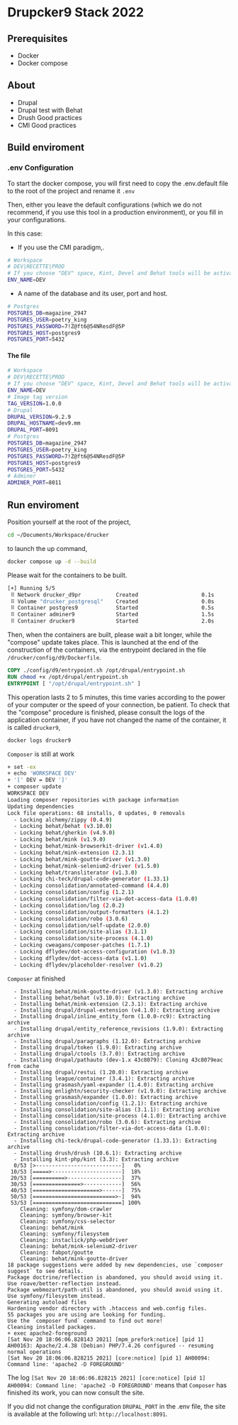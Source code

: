 # Drupcker9 Stack 2022


## Prerequisites

- Docker
- Docker compose

## About

- Drupal
- Drupal test with Behat
- Drush Good practices
- CMI Good practices

## Build enviroment

### .env Configuration

To start the docker compose, you will first need to copy the .env.default file to the root of the project and rename it `.env`

Then, either you leave the default configurations (which we do not recommend, if you use this tool in a production environment), or you fill in your configurations.

In this case:
- If you use the CMI paradigm,.

```bash
# Workspace
# DEV|RECETTE|PROD
# If you choose "DEV" space, Kint, Devel and Behat tools will be activated
ENV_NAME=DEV
```

- A name of the database and its user, port and host.

```bash
# Postgres
POSTGRES_DB=magazine_2947
POSTGRES_USER=poetry_king
POSTGRES_PASSWORD=7!Z@ft6@54NResdF@5P
POSTGRES_HOST=postgres9
POSTGRES_PORT=5432
```

#### The file
```bash
# Workspace
# DEV|RECETTE|PROD
# If you choose "DEV" space, Kint, Devel and Behat tools will be activated
ENV_NAME=DEV
# Image tag version
TAG_VERSION=1.0.0
# Drupal
DRUPAL_VERSION=9.2.9
DRUPAL_HOSTNAME=dev9.mm
DRUPAL_PORT=8091
# Postgres
POSTGRES_DB=magazine_2947
POSTGRES_USER=poetry_king
POSTGRES_PASSWORD=7!Z@ft6@54NResdF@5P
POSTGRES_HOST=postgres9
POSTGRES_PORT=5432
# Adminer
ADMINER_PORT=8011
```

## Run enviroment

Position yourself at the root of the project,

```bash
cd ~/Documents/Workspace/drucker
```

to launch the up command,

```bash
docker compose up -d --build
```

Please wait for the containers to be built.

```bash
[+] Running 5/5
 ⠿ Network drucker_d9pr           Created                    0.1s
 ⠿ Volume "drucker_postgresql"    Created                    0.0s
 ⠿ Container postgres9            Started                    0.5s
 ⠿ Container adminer9             Started                    1.5s
 ⠿ Container drucker9             Started                    2.0s
```

Then, when the containers are built, please wait a bit longer, while the "compose" update takes place.
This is launched at the end of the construction of the containers, via the entrypoint declared in the file `/drucker/config/d9/Dockerfile`.

```dockerfile
COPY ./config/d9/entrypoint.sh /opt/drupal/entrypoint.sh
RUN chmod +x /opt/drupal/entrypoint.sh
ENTRYPOINT [ "/opt/drupal/entrypoint.sh" ]
```

This operation lasts 2 to 5 minutes, this time varies according to the power of your computer or the speed of your connection, be patient. To check that the "compose" procedure is finished, please consult the logs of the application container, if you have not changed the name of the container, it is called `drucker9`,

```bash
docker logs drucker9
```

`Composer` is still at work

```bash
+ set -ex
+ echo 'WORKSPACE DEV'
+ '[' DEV = DEV ']'
+ composer update
WORKSPACE DEV
Loading composer repositories with package information
Updating dependencies
Lock file operations: 68 installs, 0 updates, 0 removals
  - Locking alchemy/zippy (0.4.9)
  - Locking behat/behat (v3.10.0)
  - Locking behat/gherkin (v4.9.0)
  - Locking behat/mink (v1.9.0)
  - Locking behat/mink-browserkit-driver (v1.4.0)
  - Locking behat/mink-extension (2.3.1)
  - Locking behat/mink-goutte-driver (v1.3.0)
  - Locking behat/mink-selenium2-driver (v1.5.0)
  - Locking behat/transliterator (v1.3.0)
  - Locking chi-teck/drupal-code-generator (1.33.1)
  - Locking consolidation/annotated-command (4.4.0)
  - Locking consolidation/config (1.2.1)
  - Locking consolidation/filter-via-dot-access-data (1.0.0)
  - Locking consolidation/log (2.0.2)
  - Locking consolidation/output-formatters (4.1.2)
  - Locking consolidation/robo (3.0.6)
  - Locking consolidation/self-update (2.0.0)
  - Locking consolidation/site-alias (3.1.1)
  - Locking consolidation/site-process (4.1.0)
  - Locking cweagans/composer-patches (1.7.1)
  - Locking dflydev/dot-access-configuration (v1.0.3)
  - Locking dflydev/dot-access-data (v1.1.0)
  - Locking dflydev/placeholder-resolver (v1.0.2)
```

`Composer` at finished

```
  - Installing behat/mink-goutte-driver (v1.3.0): Extracting archive
  - Installing behat/behat (v3.10.0): Extracting archive
  - Installing behat/mink-extension (2.3.1): Extracting archive
  - Installing drupal/drupal-extension (v4.1.0): Extracting archive
  - Installing drupal/inline_entity_form (1.0.0-rc9): Extracting archive
  - Installing drupal/entity_reference_revisions (1.9.0): Extracting archive
  - Installing drupal/paragraphs (1.12.0): Extracting archive
  - Installing drupal/token (1.9.0): Extracting archive
  - Installing drupal/ctools (3.7.0): Extracting archive
  - Installing drupal/pathauto (dev-1.x 43c8079): Cloning 43c8079eac from cache
  - Installing drupal/restui (1.20.0): Extracting archive
  - Installing league/container (3.4.1): Extracting archive
  - Installing grasmash/yaml-expander (1.4.0): Extracting archive
  - Installing enlightn/security-checker (v1.9.0): Extracting archive
  - Installing grasmash/expander (1.0.0): Extracting archive
  - Installing consolidation/config (1.2.1): Extracting archive
  - Installing consolidation/site-alias (3.1.1): Extracting archive
  - Installing consolidation/site-process (4.1.0): Extracting archive
  - Installing consolidation/robo (3.0.6): Extracting archive
  - Installing consolidation/filter-via-dot-access-data (1.0.0): Extracting archive
  - Installing chi-teck/drupal-code-generator (1.33.1): Extracting archive
  - Installing drush/drush (10.6.1): Extracting archive
  - Installing kint-php/kint (3.3): Extracting archive
  0/53 [>---------------------------]   0%
 10/53 [=====>----------------------]  18%
 20/53 [==========>-----------------]  37%
 30/53 [===============>------------]  56%
 40/53 [=====================>------]  75%
 50/53 [==========================>-]  94%
 53/53 [============================] 100%
    Cleaning: symfony/dom-crawler
    Cleaning: symfony/browser-kit
    Cleaning: symfony/css-selector
    Cleaning: behat/mink
    Cleaning: symfony/filesystem
    Cleaning: instaclick/php-webdriver
    Cleaning: behat/mink-selenium2-driver
    Cleaning: fabpot/goutte
    Cleaning: behat/mink-goutte-driver
18 package suggestions were added by new dependencies, use `composer suggest` to see details.
Package doctrine/reflection is abandoned, you should avoid using it. Use roave/better-reflection instead.
Package webmozart/path-util is abandoned, you should avoid using it. Use symfony/filesystem instead.
Generating autoload files
Hardening vendor directory with .htaccess and web.config files.
55 packages you are using are looking for funding.
Use the `composer fund` command to find out more!
Cleaning installed packages.
+ exec apache2-foreground
[Sat Nov 20 18:06:06.828143 2021] [mpm_prefork:notice] [pid 1] AH00163: Apache/2.4.38 (Debian) PHP/7.4.26 configured -- resuming normal operations
[Sat Nov 20 18:06:06.828215 2021] [core:notice] [pid 1] AH00094: Command line: 'apache2 -D FOREGROUND'
```

The log `[Sat Nov 20 18:06:06.828215 2021] [core:notice] [pid 1] AH00094: Command line: 'apache2 -D FOREGROUND'` means that `Composer` has finished its work, you can now consult the site.

If you did not change the configuration `DRUPAL_PORT` in the .env file, the site is available at the following url: `http://localhost:8091`.

